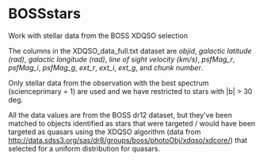 # BOSSstars
Work with stellar data from the BOSS XDQSO selection

The columns in the XDQSO_data_full.txt dataset are *objid*, *galactic latitude (rad)*, *galactic longitude (rad)*, *line of sight velocity (km/s)*, *psfMag_r*, *psfMag_i*, *psfMag_g*, *ext_r*, *ext_i*, *ext_g*, and *chunk number*.

Only stellar data from the observation with the best spectrum (scienceprimary = 1) are used and we have restricted to stars with |b| > 30 deg.

All the data values are from the BOSS dr12 dataset, but they've been matched to objects identified as stars that were targeted / would have been targeted as quasars using the XDQSO algorithm (data from http://data.sdss3.org/sas/dr8/groups/boss/photoObj/xdqso/xdcore/) that selected for a uniform distribution for quasars.

